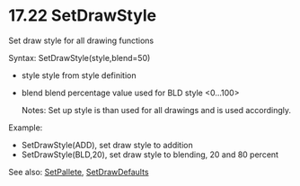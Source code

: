 # 17.22 SetDrawStyle

Set draw style for all drawing functions

Syntax: SetDrawStyle\(style,blend=50\)

* style style from style definition 
* blend blend percentage value used for BLD style &lt;0...100&gt;

  Notes: Set up style is than used for all drawings and is used accordingly.

Example:

* SetDrawStyle\(ADD\), set draw style to addition 
* SetDrawStyle\(BLD,20\), set draw style to blending, 20 and 80 percent 

See also: [SetPallete](/17-api-native-functions/1723-setpalette.md), [SetDrawDefaults](/17-api-native-functions/1720-setdrawdefaults.md)

